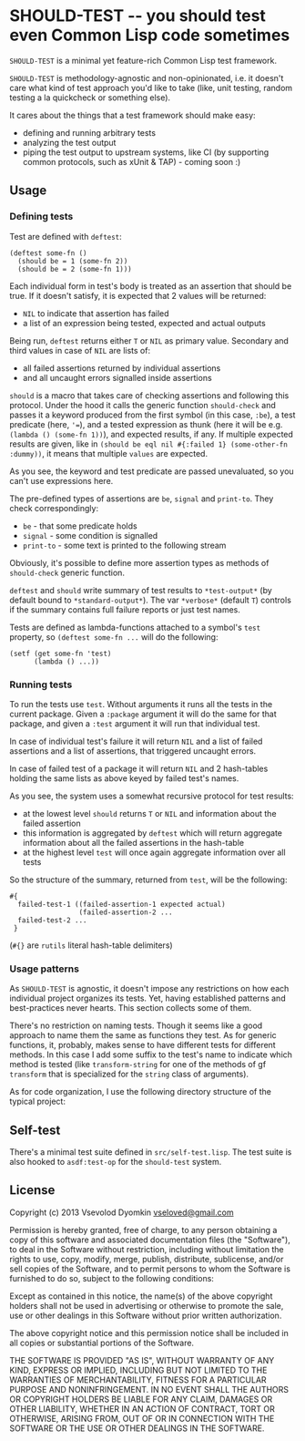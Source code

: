 # SHOULD-TEST -- you should test even Common Lisp code sometimes

`SHOULD-TEST` is a minimal yet feature-rich Common Lisp test framework.

`SHOULD-TEST` is methodology-agnostic and non-opinionated,
i.e. it doesn't care what kind of test approach you'd like to take
(like, unit testing, random testing a la quickcheck or something else).

It cares about the things that a test framework should make easy:

- defining and running arbitrary tests
- analyzing the test output
- piping the test output to upstream systems, like CI
  (by supporting common protocols, such as xUnit & TAP) - coming soon :)

## Usage

### Defining tests

Test are defined with `deftest`:

    (deftest some-fn ()
      (should be = 1 (some-fn 2))
      (should be = 2 (some-fn 1)))

Each individual form in test's body is treated as an assertion
that should be true. If it doesn't satisfy, it is expected
that 2 values will be returned:

- `NIL` to indicate that assertion has failed
- a list of an expression being tested, expected and actual outputs

Being run, `deftest` returns either `T` or `NIL` as primary value.
Secondary and third values in case of `NIL` are lists of:

- all failed assertions returned by individual assertions
- and all uncaught errors signalled inside assertions

`should` is a macro that takes care of checking assertions and following
this protocol. Under the hood it calls the generic function `should-check`
and passes it a keyword produced from the first symbol (in this case, `:be`),
a test predicate (here, `'=`), and a tested expression as thunk
(here it will be e.g. `(lambda () (some-fn 1))`), and expected results, if any.
If multiple expected results are given, like in
`(should be eql nil #{:failed 1} (some-other-fn :dummy))`,
it means that multiple `values` are expected.

As you see, the keyword and test predicate are passed unevaluated,
so you can't use expressions here.

The pre-defined types of assertions are `be`, `signal` and `print-to`.
They check correspondingly:

- `be` - that some predicate holds
- `signal` - some condition is signalled
- `print-to` - some text is printed to the following stream

Obviously, it's possible to define more assertion types
as methods of `should-check` generic function.

`deftest` and `should` write summary of test results to `*test-output*`
(by default bound to `*standard-output*`).
The var `*verbose*` (default `T`) controls if the summary contains
full failure reports or just test names.

Tests are defined as lambda-functions attached to a symbol's `test` property,
so `(deftest some-fn ...` will do the following:

    (setf (get some-fn 'test)
          (lambda () ...))

### Running tests

To run the tests use `test`. Without arguments it runs all the tests
in the current package. Given a `:package` argument it will do the same
for that package, and given a `:test` argument it will run that individual test.

In case of individual test's failure it will return `NIL`
and a list of failed assertions and a list of assertions,
that triggered uncaught errors.

In case of failed test of a package it will return `NIL`
and 2 hash-tables holding the same lists as above keyed by failed test's names.

As you see, the system uses a somewhat recursive protocol for test results:

- at the lowest level `should` returns `T` or `NIL`
  and information about the failed assertion
- this information is aggregated by `deftest` which will return
  aggregate information about all the failed assertions in the hash-table
- at the highest level `test` will once again aggregate information
  over all tests

So the structure of the summary, returned from `test`, will be the following:

    #{
      failed-test-1 ((failed-assertion-1 expected actual)
                     (failed-assertion-2 ...
      failed-test-2 ...
     }

(`#{}` are `rutils` literal hash-table delimiters)

### Usage patterns

As `SHOULD-TEST` is agnostic, it doesn't impose any restrictions on
how each individual project organizes its tests. Yet, having established
patterns and best-practices never hearts. This section collects some of them.

There's no restriction on naming tests. Though it seems like a good approach
to name them the same as functions they test. As for generic functions,
it, probably, makes sense to have different tests for different methods.
In this case I add some suffix to the test's name to indicate which method
is tested (like `transform-string` for one of the methods of gf `transform`
that is specialized for the `string` class of arguments).

As for code organization, I use the following directory structure
of the typical project:

## Self-test

There's a minimal test suite defined in `src/self-test.lisp`.
The test suite is also hooked to `asdf:test-op` for the `should-test` system.


## License

 Copyright (c) 2013 Vsevolod Dyomkin <vseloved@gmail.com>

 Permission is hereby granted, free of charge, to any person
 obtaining a copy of this software and associated documentation
 files (the "Software"), to deal in the Software without
 restriction, including without limitation the rights to use,
 copy, modify, merge, publish, distribute, sublicense, and/or sell
 copies of the Software, and to permit persons to whom the
 Software is furnished to do so, subject to the following
 conditions:

 Except as contained in this notice, the name(s) of the above
 copyright holders shall not be used in advertising or otherwise
 to promote the sale, use or other dealings in this Software
 without prior written authorization.

 The above copyright notice and this permission notice shall be
 included in all copies or substantial portions of the Software.

 THE SOFTWARE IS PROVIDED "AS IS", WITHOUT WARRANTY OF ANY KIND,
 EXPRESS OR IMPLIED, INCLUDING BUT NOT LIMITED TO THE WARRANTIES
 OF MERCHANTABILITY, FITNESS FOR A PARTICULAR PURPOSE AND
 NONINFRINGEMENT. IN NO EVENT SHALL THE AUTHORS OR COPYRIGHT
 HOLDERS BE LIABLE FOR ANY CLAIM, DAMAGES OR OTHER LIABILITY,
 WHETHER IN AN ACTION OF CONTRACT, TORT OR OTHERWISE, ARISING
 FROM, OUT OF OR IN CONNECTION WITH THE SOFTWARE OR THE USE OR
 OTHER DEALINGS IN THE SOFTWARE.


  [ql]: http://quicklisp.org
  [asdf]: http://common-lisp.net/project/asdf
